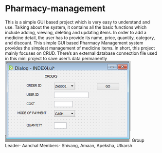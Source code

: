 # Pharmacy-management
This is a simple GUI based project which is very easy to understand and use. Talking about the system, it contains all the basic functions which include adding, viewing, deleting and updating items. In order to add a medicine detail, the user has to provide its name, price, quantity, category, and discount. This simple GUI based Pharmacy Management system provides the simplest management of medicine items. In short, this project mainly focuses on CRUD. There’s an external database connection file used in this mini project to save user’s data permanently
![1](https://github.com/utkzas/Pharmacy-management/raw/master/Screenshot%20(50).png)
Group Leader- Aanchal
Members- Shivang, Amaan, Apeksha, Utkarsh
